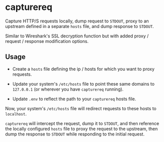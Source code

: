 # capturereq

Capture HTTP/S requests locally, dump request to `STDOUT`, proxy to an upstream defined in a separate `hosts` file, and dump response to `STDOUT`.

Similar to Wireshark's SSL decryption function but with added proxy / request / response modification options.

## Usage

- Create a `hosts` file defining the ip / hosts for which you want to proxy requests.

- Update your system's `/etc/hosts` file to point these same domains to `127.0.0.1` (or wherever you have `capturereq` running).

- Update `.env` to reflect the path to your `capturereq` hosts file.

Now, your system's `/etc/hosts` file will redirect requests to these hosts to `localhost`.

`capturereq` will intercept the request, dump it to `STDOUT`, and then reference the locally configured `hosts` file to proxy the request to the upstream, then dump the response to `STDOUT` while responding to the initial request.
